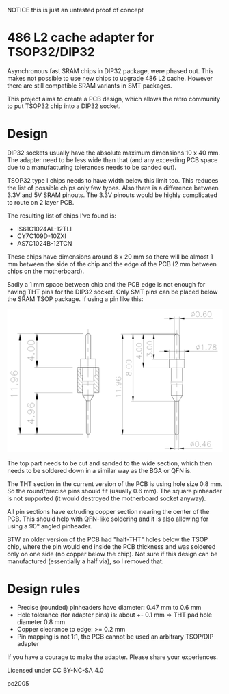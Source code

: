 NOTICE this is just an untested proof of concept

# 486 L2 cache adapter for TSOP32/DIP32

Asynchronous fast SRAM chips in DIP32 package, were phased out. This makes not possible to use new chips to upgrade 486 L2 cache. However there are still compatible SRAM variants in SMT packages.

This project aims to create a PCB design, which allows the retro community to put TSOP32 chip into a DIP32 socket.

# Design

DIP32 sockets usually have the absolute maximum dimensions 10 x 40 mm. The adapter need to be less wide than that (and any exceeding PCB space due to a manufacturing tolerances needs to be sanded out).

TSOP32 type I chips needs to have width below this limit too. This reduces the list of possible chips only few types. Also there is a difference between 3.3V and 5V SRAM pinouts. The 3.3V pinouts would be highly complicated to route on 2 layer PCB.

The resulting list of chips I've found is:

* IS61C1024AL-12TLI
* CY7C109D-10ZXI
* AS7C1024B-12TCN

These chips have dimensions around 8 x 20 mm so there will be almost 1 mm between the side of the chip and the edge of the PCB (2 mm between chips on the motherboard).

Sadly a 1 mm space between chip and the PCB edge is not enough for having THT pins for the DIP32 socket. Only SMT pins can be placed below the SRAM TSOP package. If using a pin like this:

![pinheader](pinheader.png)

The top part needs to be cut and sanded to the wide section, which then needs to be soldered down in a similar way as the BGA or QFN is.

The THT section in the current version of the PCB is using hole size 0.8 mm. So the round/precise pins should fit (usually 0.6 mm). The square pinheader is not supported (it would destroyed the motherboard socket anyway).

All pin sections have extruding copper section nearing the center of the PCB. This should help with QFN-like soldering and it is also allowing for using a 90° angled pinheader.

BTW an older version of the PCB had "half-THT" holes below the TSOP chip, where the pin would end inside the PCB thickness and was soldered only on one side (no copper below the chip). Not sure if this design can be manufactured (essentially a half via), so I removed that.

# Design rules

* Precise (rounded) pinheaders have diameter: 0.47 mm to 0.6 mm
* Hole tolerance (for adapter pins) is: about +- 0.1 mm => THT pad hole diameter 0.8 mm
* Copper clearance to edge: >= 0.2 mm
* Pin mapping is not 1:1, the PCB cannot be used an arbitrary TSOP/DIP adapter

If you have a courage to make the adapter. Please share your experiences.

Licensed under CC BY-NC-SA 4.0

pc2005
